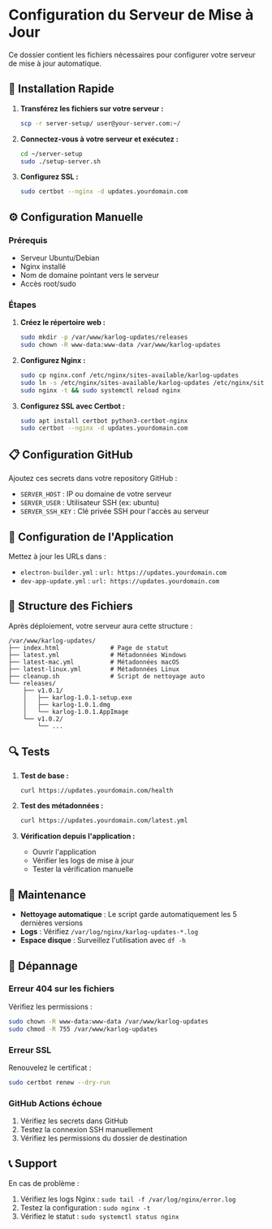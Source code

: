 # Configuration du Serveur de Mise à Jour

Ce dossier contient les fichiers nécessaires pour configurer votre serveur de mise à jour automatique.

## 🚀 Installation Rapide

1. **Transférez les fichiers sur votre serveur :**
   ```bash
   scp -r server-setup/ user@your-server.com:~/
   ```

2. **Connectez-vous à votre serveur et exécutez :**
   ```bash
   cd ~/server-setup
   sudo ./setup-server.sh
   ```

3. **Configurez SSL :**
   ```bash
   sudo certbot --nginx -d updates.yourdomain.com
   ```

## ⚙️ Configuration Manuelle

### Prérequis
- Serveur Ubuntu/Debian 
- Nginx installé
- Nom de domaine pointant vers le serveur
- Accès root/sudo

### Étapes

1. **Créez le répertoire web :**
   ```bash
   sudo mkdir -p /var/www/karlog-updates/releases
   sudo chown -R www-data:www-data /var/www/karlog-updates
   ```

2. **Configurez Nginx :**
   ```bash
   sudo cp nginx.conf /etc/nginx/sites-available/karlog-updates
   sudo ln -s /etc/nginx/sites-available/karlog-updates /etc/nginx/sites-enabled/
   sudo nginx -t && sudo systemctl reload nginx
   ```

3. **Configurez SSL avec Certbot :**
   ```bash
   sudo apt install certbot python3-certbot-nginx
   sudo certbot --nginx -d updates.yourdomain.com
   ```

## 📋 Configuration GitHub

Ajoutez ces secrets dans votre repository GitHub :

- `SERVER_HOST` : IP ou domaine de votre serveur
- `SERVER_USER` : Utilisateur SSH (ex: ubuntu)
- `SERVER_SSH_KEY` : Clé privée SSH pour l'accès au serveur

## 🔧 Configuration de l'Application

Mettez à jour les URLs dans :
- `electron-builder.yml` : `url: https://updates.yourdomain.com`
- `dev-app-update.yml` : `url: https://updates.yourdomain.com`

## 📁 Structure des Fichiers

Après déploiement, votre serveur aura cette structure :

```
/var/www/karlog-updates/
├── index.html              # Page de statut
├── latest.yml              # Métadonnées Windows
├── latest-mac.yml          # Métadonnées macOS
├── latest-linux.yml        # Métadonnées Linux
├── cleanup.sh              # Script de nettoyage auto
└── releases/
    ├── v1.0.1/
    │   ├── karlog-1.0.1-setup.exe
    │   ├── karlog-1.0.1.dmg
    │   └── karlog-1.0.1.AppImage
    └── v1.0.2/
        └── ...
```

## 🔍 Tests

1. **Test de base :**
   ```bash
   curl https://updates.yourdomain.com/health
   ```

2. **Test des métadonnées :**
   ```bash
   curl https://updates.yourdomain.com/latest.yml
   ```

3. **Vérification depuis l'application :**
   - Ouvrir l'application
   - Vérifier les logs de mise à jour
   - Tester la vérification manuelle

## 🧹 Maintenance

- **Nettoyage automatique** : Le script garde automatiquement les 5 dernières versions
- **Logs** : Vérifiez `/var/log/nginx/karlog-updates-*.log`
- **Espace disque** : Surveillez l'utilisation avec `df -h`

## 🚨 Dépannage

### Erreur 404 sur les fichiers
Vérifiez les permissions :
```bash
sudo chown -R www-data:www-data /var/www/karlog-updates
sudo chmod -R 755 /var/www/karlog-updates
```

### Erreur SSL
Renouvelez le certificat :
```bash
sudo certbot renew --dry-run
```

### GitHub Actions échoue
1. Vérifiez les secrets dans GitHub
2. Testez la connexion SSH manuellement
3. Vérifiez les permissions du dossier de destination

## 📞 Support

En cas de problème :
1. Vérifiez les logs Nginx : `sudo tail -f /var/log/nginx/error.log`
2. Testez la configuration : `sudo nginx -t`
3. Vérifiez le statut : `sudo systemctl status nginx`